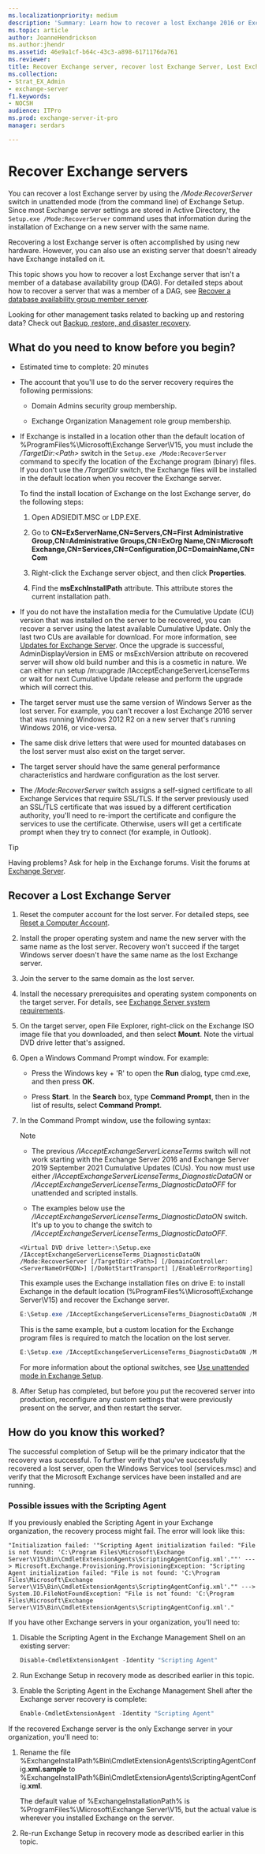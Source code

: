 ```yaml
---
ms.localizationpriority: medium
description: 'Summary: Learn how to recover a lost Exchange 2016 or Exchange 2019 server.'
ms.topic: article
author: JoanneHendrickson
ms.author:jhendr
ms.assetid: 46e9a1cf-b64c-43c3-a898-6171176da761
ms.reviewer:
title: Recover Exchange server, recover lost Exchange Server, Lost Exchange Server recovery
ms.collection:
- Strat_EX_Admin
- exchange-server
f1.keywords:
- NOCSH
audience: ITPro
ms.prod: exchange-server-it-pro
manager: serdars

---
```


# Recover Exchange servers

You can recover a lost Exchange server by using the _/Mode:RecoverServer_ switch in unattended mode (from the command line) of Exchange Setup. Since most Exchange server settings are stored in Active Directory, the `Setup.exe /Mode:RecoverServer` command uses that information during the installation of Exchange on a new server with the same name.

Recovering a lost Exchange server is often accomplished by using new hardware. However, you can also use an existing server that doesn't already have Exchange installed on it.

This topic shows you how to recover a lost Exchange server that isn't a member of a database availability group (DAG). For detailed steps about how to recover a server that was a member of a DAG, see [Recover a database availability group member server](recover-dag-member-servers.md).

Looking for other management tasks related to backing up and restoring data? Check out [Backup, restore, and disaster recovery](disaster-recovery.md).

## What do you need to know before you begin?

- Estimated time to complete: 20 minutes

- The account that you'll use to do the server recovery requires the following permissions:

   - Domain Admins security group membership.

   - Exchange Organization Management role group membership.

- If Exchange is installed in a location other than the default location of %ProgramFiles%\Microsoft\Exchange Server\V15, you must include the _/TargetDir:\<Path\>_ switch in the `Setup.exe /Mode:RecoverServer` command to specify the location of the Exchange program (binary) files. If you don't use the _/TargetDir_ switch, the Exchange files will be installed in the default location when you recover the Exchange server.

   To find the install location of Exchange on the lost Exchange server, do the following steps:

   1. Open ADSIEDIT.MSC or LDP.EXE.

   2. Go to **CN=ExServerName,CN=Servers,CN=First Administrative Group,CN=Administrative Groups,CN=ExOrg Name,CN=Microsoft Exchange,CN=Services,CN=Configuration,DC=DomainName,CN=Com**

   3. Right-click the Exchange server object, and then click **Properties**.

   4. Find the **msExchInstallPath** attribute. This attribute stores the current installation path.

- If you do not have the installation media for the Cumulative Update (CU) version that was installed on the server to be recovered, you can recover a server using the latest available Cumulative Update. Only the last two CUs are available for download. For more information, see [Updates for Exchange Server](../../new-features/updates.md). 
Once the upgrade is successful, AdminDisplayVersion in EMS or msExchVersion attribute on recovered server will show old build number and this is a cosmetic in nature. We can either run setup /m:upgrade /IAcceptEchangeServerLicenseTerms  or wait for next Cumulative Update release and perform the upgrade which will correct this.

- The target server must use the same version of Windows Server as the lost server. For example, you can't recover a lost Exchange 2016 server that was running Windows 2012 R2 on a new server that's running Windows 2016, or vice-versa.

- The same disk drive letters that were used for mounted databases on the lost server must also exist on the target server.

- The target server should have the same general performance characteristics and hardware configuration as the lost server.

- The _/Mode:RecoverServer_ switch assigns a self-signed certificate to all Exchange Services that require SSL/TLS. If the server previously used an SSL/TLS certificate that was issued by a different certification authority, you'll need to re-import the certificate and configure the services to use the certificate. Otherwise, users will get a certificate prompt when they try to connect (for example, in Outlook).

> [!TIP]
> Having problems? Ask for help in the Exchange forums. Visit the forums at [Exchange Server](https://social.technet.microsoft.com/forums/office/home?category=exchangeserver).

## Recover a Lost Exchange Server

1. Reset the computer account for the lost server. For detailed steps, see [Reset a Computer Account](/previous-versions/windows/it-pro/windows-server-2008-R2-and-2008/cc753596(v=ws.11)).

2. Install the proper operating system and name the new server with the same name as the lost server. Recovery won't succeed if the target Windows server doesn't have the same name as the lost Exchange server.

3. Join the server to the same domain as the lost server.

4. Install the necessary prerequisites and operating system components on the target server. For details, see [Exchange Server system requirements](../../plan-and-deploy/prerequisites.md).

5. On the target server, open File Explorer, right-click on the Exchange ISO image file that you downloaded, and then select **Mount**. Note the virtual DVD drive letter that's assigned.

6. Open a Windows Command Prompt window. For example:

    - Press the Windows key + 'R' to open the **Run** dialog, type cmd.exe, and then press **OK**.

    - Press **Start**. In the **Search** box, type **Command Prompt**, then in the list of results, select **Command Prompt**.

7. In the Command Prompt window, use the following syntax:

    > [!NOTE]
    > - The previous _/IAcceptExchangeServerLicenseTerms_ switch will not work starting with the Exchange Server 2016 and Exchange Server 2019 September 2021 Cumulative Updates (CUs). You now must use either _/IAcceptExchangeServerLicenseTerms_DiagnosticDataON_ or _/IAcceptExchangeServerLicenseTerms_DiagnosticDataOFF_ for unattended and scripted installs.
    >
    > - The examples below use the _/IAcceptExchangeServerLicenseTerms_DiagnosticDataON_ switch. It's up to you to change the switch to _/IAcceptExchangeServerLicenseTerms_DiagnosticDataOFF_.

    ```console
    <Virtual DVD drive letter>:\Setup.exe /IAcceptExchangeServerLicenseTerms_DiagnosticDataON /Mode:RecoverServer [/TargetDir:<Path>] [/DomainController:<ServerNameOrFQDN>] [/DoNotStartTransport] [/EnableErrorReporting]
    ```

    This example uses the Exchange installation files on drive E: to install Exchange in the default location (%ProgramFiles%\Microsoft\Exchange Server\V15) and recover the Exchange server.

    ```powershell
    E:\Setup.exe /IAcceptExchangeServerLicenseTerms_DiagnosticDataON /Mode:RecoverServer
    ```

    This is the same example, but a custom location for the Exchange program files is required to match the location on the lost server.

    ```powershell
    E:\Setup.exe /IAcceptExchangeServerLicenseTerms_DiagnosticDataON /Mode:RecoverServer /TargetDir:"D:\Program Files\Exchange"
    ```

    For more information about the optional switches, see [Use unattended mode in Exchange Setup](../../plan-and-deploy/deploy-new-installations/unattended-installs.md).

8. After Setup has completed, but before you put the recovered server into production, reconfigure any custom settings that were previously present on the server, and then restart the server.

## How do you know this worked?

The successful completion of Setup will be the primary indicator that the recovery was successful. To further verify that you've successfully recovered a lost server, open the Windows Services tool (services.msc) and verify that the Microsoft Exchange services have been installed and are running.

### Possible issues with the Scripting Agent

If you previously enabled the Scripting Agent in your Exchange organization, the recovery process might fail. The error will look like this:

```console
"Initialization failed: '"Scripting Agent initialization failed: "File is not found: 'C:\Program Files\Microsoft\Exchange Server\V15\Bin\CmdletExtensionAgents\ScriptingAgentConfig.xml'.""' ---> Microsoft.Exchange.Provisioning.ProvisioningException: "Scripting Agent initialization failed: "File is not found: 'C:\Program Files\Microsoft\Exchange Server\V15\Bin\CmdletExtensionAgents\ScriptingAgentConfig.xml'."" ---> System.IO.FileNotFoundException: "File is not found: 'C:\Program Files\Microsoft\Exchange Server\V15\Bin\CmdletExtensionAgents\ScriptingAgentConfig.xml'."
```

If you have other Exchange servers in your organization, you'll need to:

1. Disable the Scripting Agent in the Exchange Management Shell on an existing server:

    ```powershell
    Disable-CmdletExtensionAgent -Identity "Scripting Agent"
    ```

2. Run Exchange Setup in recovery mode as described earlier in this topic.

3. Enable the Scripting Agent in the Exchange Management Shell after the Exchange server recovery is complete:

    ```powershell
    Enable-CmdletExtensionAgent -Identity "Scripting Agent"
    ```

If the recovered Exchange server is the only Exchange server in your organization, you'll need to:

1. Rename the file %ExchangeInstallPath%Bin\CmdletExtensionAgents\ScriptingAgentConfig.**xml.sample** to %ExchangeInstallPath%Bin\CmdletExtensionAgents\ScriptingAgentConfig.**xml**.

    The default value of %ExchangeInstallationPath% is %ProgramFiles%\Microsoft\Exchange Server\V15\, but the actual value is wherever you installed Exchange on the server.

2. Re-run Exchange Setup in recovery mode as described earlier in this topic.